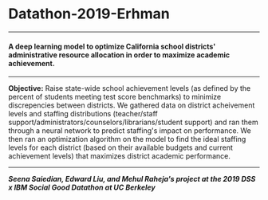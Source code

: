 # Datathon-2019-Erhman
---
#### A deep learning model to optimize California school districts' administrative resource allocation in order to maximize academic achievement. 
---

<b>Objective:</b> Raise state-wide school achievement levels (as defined by the percent of students meeting test score benchmarks) to minimize discrepencies between districts. We gathered data on district acheivement levels and staffing distributions (teacher/staff support/administrators/counselors/librarians/student support) and ran them through a neural network to predict staffing's impact on performance. We then ran an optimization algorithm on the model to find the ideal staffing levels for each district (based on their available budgets and current achievement levels) that maximizes district academic performance.

---
<b><i>Seena Saiedian, Edward Liu, and Mehul Raheja's project at the 2019 DSS x IBM Social Good Datathon at UC Berkeley</i></b>
